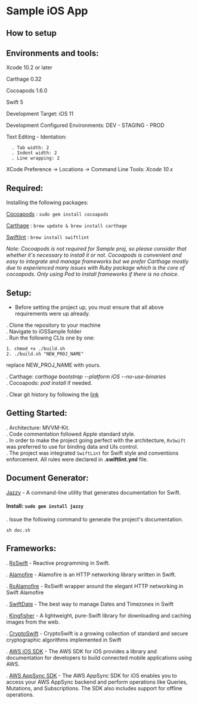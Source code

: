 # Sample iOS App

## How to setup

Environments and tools:
----------------------

Xcode 10.2 or later

Carthage 0.32

Cocoapods 1.6.0

Swift 5

Development Target: iOS 11

Development Configured Environments: DEV - STAGING - PROD

Text Editing - Identation:
```
  . Tab width: 2
  . Indent width: 2
  . Line wrapping: 2
```

XCode Preference -> Locations -> Command Line Tools: *Xcode 10.x* 

Required:
-------

Installing the following packages:

[Cocoapods](https://cocoapods.org/) : `sudo gem install cocoapods`

[Carthage](https://github.com/Carthage/Carthage) : `brew update & brew install carthage`

[Swiftlint](https://github.com/realm/SwiftLint) : `brew install swiftlint`

*Note: Cocoapods is not required for Sample proj, so please consider that whether it's necessary to install it or not. 
Cocoapods is convenient and easy to integrate and manage frameworks but we prefer Carthage mostly due to experienced many issues with Ruby package which is the core of cocoapods. Only using Pod to install frameworks if there is no choice.*

Setup:
-----

* Before setting the project up, you must ensure that all above requirements were up already. 

. Clone the repository to your machine <br>
. Navigate to iOSSample folder <br>
. Run the following CLIs one by one:  <br>
```
1. chmod +x ./build.sh
2. ./build.sh "NEW_PROJ_NAME"
```
replace NEW_PROJ_NAME with yours.

. Carthage: *carthage bootstrap --platform iOS --no-use-binaries* <br>
. Cocoapods: *pod install* if needed.

. Clear git history by following the [link](https://gist.github.com/stephenhardy/5470814)

Getting Started:
---------------

. Architecture: MVVM-Kit. <br>
. Code commentation followed Apple standard style.<br>
. In order to make the project going perfect with the architecture, `RxSwift` was preferred to use for binding data and UIs control.<br>
. The project was integrated `SwiftLint` for Swift style and conventions enforcement. All rules were declared in **.swiftlint.yml** file.

Document Generator:
---------
[Jazzy](https://github.com/realm/jazzy) - A command-line utility that generates documentation for Swift.

#### Install: `sudo gem install jazzy`

. Issue the following command to generate the project's documentation.

````
sh doc.sh
````

Frameworks:
----------

. [RxSwift](https://github.com/ReactiveX/RxSwift) - Reactive programming in Swift.

. [Alamofire](https://github.com/Alamofire/Alamofire) - Alamofire is an HTTP networking library written in Swift.

. [RxAlamofire](https://github.com/RxSwiftCommunity/RxAlamofire) - RxSwift wrapper around the elegant HTTP networking in Swift Alamofire

. [SwiftDate](https://github.com/malcommac/SwiftDate) - The best way to manage Dates and Timezones in Swift

. [Kingfisher](https://github.com/onevcat/Kingfisher) - A lightweight, pure-Swift library for downloading and caching images from the web.

. [CryptoSwift](https://github.com/krzyzanowskim/CryptoSwift) - CryptoSwift is a growing collection of standard and secure cryptographic algorithms implemented in Swift 

. [AWS iOS SDK](https://github.com/aws-amplify/aws-sdk-ios) - The AWS SDK for iOS provides a library and documentation for developers to build connected mobile applications using AWS.

. [AWS AppSync SDK](https://github.com/awslabs/aws-mobile-appsync-sdk-ios) - The AWS AppSync SDK for iOS enables you to access your AWS AppSync backend and perform operations like Queries, Mutations, and Subscriptions. The SDK also includes support for offline operations.
